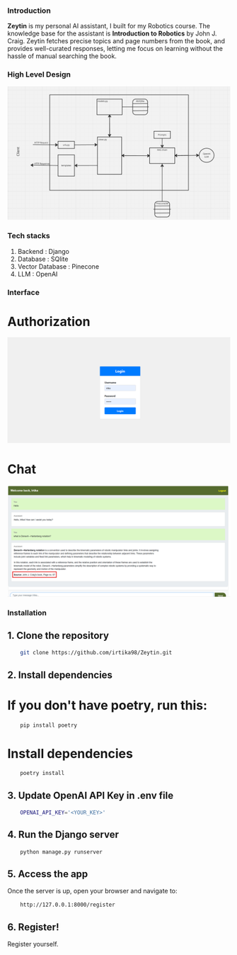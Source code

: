 ### Introduction
**Zeytin** is my personal AI assistant, I built for my Robotics course. The knowledge base for the assistant is **Introduction to Robotics** by John J. Craig. Zeytin fetches precise topics and page numbers from the book, and provides well-curated responses, letting me focus on learning without the hassle of manual searching the book. 
### High Level Design

![architecture ](https://github.com/irtika98/Zeytin/blob/512aebd66d3e0c5eccd1ac205eba6409e310b8af/HLD.png)

### Tech stacks

1. Backend : Django
2. Database : SQlite
3. Vector Database : Pinecone
4. LLM : OpenAI

### Interface
# Authorization
![Interface](https://github.com/irtika98/Zeytin/blob/49eb208eb8c4e78f2d786e5fa7b1a62bfc57a0e2/login.png)
# Chat
![Interface](https://github.com/irtika98/Zeytin/blob/3eeb00d117ca7ffbdba3b66bcd9652f801b3cb8d/chat_demo.png)


### Installation

## 1. Clone the repository

```bash
    git clone https://github.com/irtika98/Zeytin.git

```

## 2. Install dependencies

# If you don't have poetry, run this:
```bash
    pip install poetry
```

# Install dependencies
```bash
    poetry install
```

## 3. Update OpenAI API Key in .env file
```bash
    OPENAI_API_KEY='<YOUR_KEY>'
```

## 4. Run the Django server
```bash
    python manage.py runserver
```

## 5. Access the app
Once the server is up, open your browser and navigate to:
```bash
    http://127.0.0.1:8000/register
```

## 6. Register!
Register yourself.





